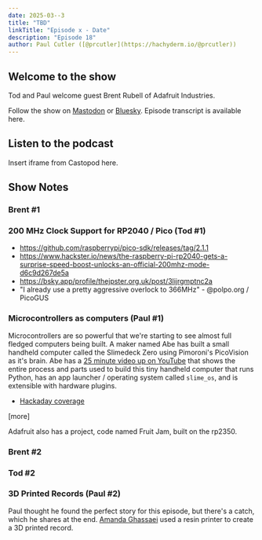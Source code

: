 ```yaml
---
date: 2025-03--3
title: "TBD"
linkTitle: "Episode x - Date"
description: "Episode 18"
author: Paul Cutler ([@prcutler](https://hachyderm.io/@prcutler))
---
```


## Welcome to the show

Tod and Paul welcome guest Brent Rubell of Adafruit Industries.

Follow the show on [Mastodon](https://www.circuitpythonshow.com/@thebootloader/follow) or [Bluesky](https://bsky.app/profile/thebootloader.net).
Episode transcript is available here.

## Listen to the podcast

Insert iframe from Castopod here.

## Show Notes

### Brent #1

### 200 MHz Clock Support for RP2040 / Pico  (Tod #1)
  - https://github.com/raspberrypi/pico-sdk/releases/tag/2.1.1
  - https://www.hackster.io/news/the-raspberry-pi-rp2040-gets-a-surprise-speed-boost-unlocks-an-official-200mhz-mode-d6c9d267de5a
  - https://bsky.app/profile/thejpster.org.uk/post/3lijrgmptnc2a
  - "I already use a pretty aggressive overlock to 366MHz" - @polpo.org / PicoGUS

### Microcontrollers as computers (Paul #1)

Microcontrollers are so powerful that we're starting to see almost full fledged computers being built.  A maker named
Abe has built a small handheld computer called the Slimedeck Zero using Pimoroni's PicoVision as it's brain.  Abe has a [25 minute video up on
YouTube](https://www.youtube.com/watch?v=rnwPmoWMGqk) that shows the entire process and parts used to build this tiny
handheld computer that runs Python, has an app launcher / operating system called `slime_os`, and is extensible with hardware plugins.

* [Hackaday coverage](https://hackaday.com/2025/02/22/the-perfect-pi-pico-portable-computer/)

[more]

Adafruit also has a project, code named Fruit Jam, built on the rp2350.


### Brent #2

### Tod #2

### 3D Printed Records (Paul #2)

Paul thought he found the perfect story for this episode, but there's a catch, which he shares at the end.
[Amanda Ghassaei](https://amandaghassaei.com/projects/) used a resin printer to create a 3D printed record.
